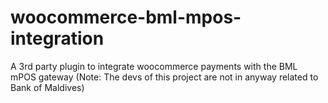 # woocommerce-bml-mpos-integration
A 3rd party plugin to integrate woocommerce payments with the BML mPOS gateway (Note: The devs of this project are not in anyway related to Bank of Maldives)
